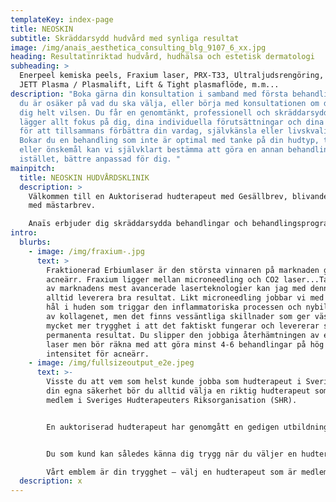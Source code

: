 ```yaml
---
templateKey: index-page
title: NEOSKIN
subtitle: Skräddarsydd hudvård med synliga resultat
image: /img/anais_aesthetica_consulting_blg_9107_6_xx.jpg
heading: Resultatinriktad hudvård, hudhälsa och estetisk dermatologi
subheading: >
  Enerpeel kemiska peels, Fraxium laser, PRX-T33, Ultraljudsrengöring, LED-mask,
  JETT Plasma / Plasmalift, Lift & Tight plasmaflöde, m.m...
description: "Boka gärna din konsultation i samband med första behandlingen om
  du är osäker på vad du ska välja, eller börja med konsultationen om du känner
  dig helt vilsen. Du får en genomtänkt, professionell och skräddarsydd plan som
  lägger allt fokus på dig, dina individuella förutsättningar och dina önskemål
  för att tillsammans förbättra din vardag, självkänsla eller livskvalitet.
  Bokar du en behandling som inte är optimal med tanke på din hudtyp, tillstånd
  eller önskemål kan vi självklart bestämma att göra en annan behandling
  istället, bättre anpassad för dig. "
mainpitch:
  title: NEOSKIN HUDVÅRDSKLINIK
  description: >
    Välkommen till en Auktoriserad hudterapeut med Gesällbrev, blivande mästare
    med mästarbrev.  

    Anaïs erbjuder dig skräddarsydda behandlingar och behandlingsprogram med ett mycket brett utbud av marknadens bästa verktyg, maskiner och produkter. 
intro:
  blurbs:
    - image: /img/fraxium-.jpg
      text: >
        Fraktionerad Erbiumlaser är den största vinnaren på marknaden gällande
        acneärr. Fraxium ligger mellan microneedling och CO2 laser...Tack var en
        av marknadens mest avancerade laserteknologier kan jag med denna maskin
        alltid leverera bra resultat. Likt microneedling jobbar vi med att skapa
        hål i huden som triggar den inflammatoriska processen och nybildningen
        av kollagenet, men det finns vessäntliga skillnader som ger vässäntligt
        mycket mer trygghet i att det faktiskt fungerar och levererar synliga,
        permanenta resultat. Du slipper den jobbiga återhämtningen av en CO2
        laser men bör räkna med att göra minst 4-6 behandlingar på hög
        intensitet för acneärr. 
    - image: /img/fullsizeoutput_e2e.jpeg
      text: >-
        Visste du att vem som helst kunde jobba som hudterapeut i Sverige? För
        din egna säkerhet bör du alltid välja en riktig hudterapeut som är
        medlem i Sveriges Hudterapeuters Riksorganisation (SHR).


        En auktoriserad hudterapeut har genomgått en gedigen utbildning och du som kund omfattas dessutom av en behandlingsskadeförsäkring som träder i kraft om du skulle drabbas av en skada, under behandlingen eller till följd av behandlingen.


        Du som kund kan således känna dig trygg när du väljer en hudterapeut som är medlem i vårt förbund. SHR representerar den svenska sektionen i CIDESCO.  

        Vårt emblem är din trygghet – välj en hudterapeut som är medlem i SHR.
  description: x
---
```

